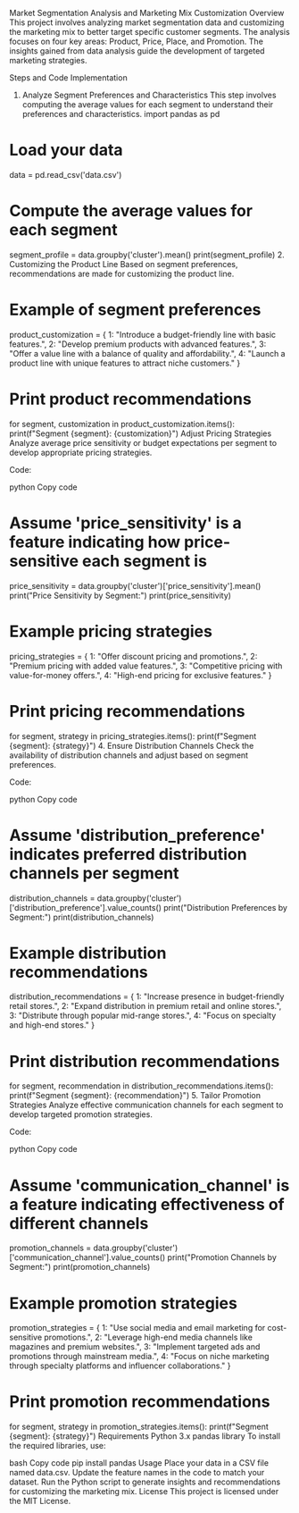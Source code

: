 Market Segmentation Analysis and Marketing Mix Customization
Overview
This project involves analyzing market segmentation data and customizing the marketing mix to better target specific customer segments. The analysis focuses on four key areas: Product, Price, Place, and Promotion. The insights gained from data analysis guide the development of targeted marketing strategies.

Steps and Code Implementation
1. Analyze Segment Preferences and Characteristics
This step involves computing the average values for each segment to understand their preferences and characteristics.
import pandas as pd

# Load your data
data = pd.read_csv('data.csv')

# Compute the average values for each segment
segment_profile = data.groupby('cluster').mean()
print(segment_profile)
2. Customizing the Product Line
Based on segment preferences, recommendations are made for customizing the product line.
# Example of segment preferences
product_customization = {
    1: "Introduce a budget-friendly line with basic features.",
    2: "Develop premium products with advanced features.",
    3: "Offer a value line with a balance of quality and affordability.",
    4: "Launch a product line with unique features to attract niche customers."
}

# Print product recommendations
for segment, customization in product_customization.items():
    print(f"Segment {segment}: {customization}")
     Adjust Pricing Strategies
Analyze average price sensitivity or budget expectations per segment to develop appropriate pricing strategies.

Code:

python
Copy code
# Assume 'price_sensitivity' is a feature indicating how price-sensitive each segment is
price_sensitivity = data.groupby('cluster')['price_sensitivity'].mean()
print("Price Sensitivity by Segment:")
print(price_sensitivity)

# Example pricing strategies
pricing_strategies = {
    1: "Offer discount pricing and promotions.",
    2: "Premium pricing with added value features.",
    3: "Competitive pricing with value-for-money offers.",
    4: "High-end pricing for exclusive features."
}

# Print pricing recommendations
for segment, strategy in pricing_strategies.items():
    print(f"Segment {segment}: {strategy}")
4. Ensure Distribution Channels
Check the availability of distribution channels and adjust based on segment preferences.

Code:

python
Copy code
# Assume 'distribution_preference' indicates preferred distribution channels per segment
distribution_channels = data.groupby('cluster')['distribution_preference'].value_counts()
print("Distribution Preferences by Segment:")
print(distribution_channels)

# Example distribution recommendations
distribution_recommendations = {
    1: "Increase presence in budget-friendly retail stores.",
    2: "Expand distribution in premium retail and online stores.",
    3: "Distribute through popular mid-range stores.",
    4: "Focus on specialty and high-end stores."
}

# Print distribution recommendations
for segment, recommendation in distribution_recommendations.items():
    print(f"Segment {segment}: {recommendation}")
5. Tailor Promotion Strategies
Analyze effective communication channels for each segment to develop targeted promotion strategies.

Code:

python
Copy code
# Assume 'communication_channel' is a feature indicating effectiveness of different channels
promotion_channels = data.groupby('cluster')['communication_channel'].value_counts()
print("Promotion Channels by Segment:")
print(promotion_channels)

# Example promotion strategies
promotion_strategies = {
    1: "Use social media and email marketing for cost-sensitive promotions.",
    2: "Leverage high-end media channels like magazines and premium websites.",
    3: "Implement targeted ads and promotions through mainstream media.",
    4: "Focus on niche marketing through specialty platforms and influencer collaborations."
}

# Print promotion recommendations
for segment, strategy in promotion_strategies.items():
    print(f"Segment {segment}: {strategy}")
Requirements
Python 3.x
pandas library
To install the required libraries, use:

bash
Copy code
pip install pandas
Usage
Place your data in a CSV file named data.csv.
Update the feature names in the code to match your dataset.
Run the Python script to generate insights and recommendations for customizing the marketing mix.
License
This project is licensed under the MIT License.
